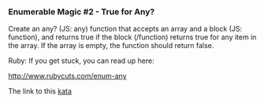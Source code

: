 ### Enumerable Magic #2 - True for Any?

Create an any? (JS: any) function that accepts an array and a block (JS: function), and returns true if the block (/function) returns true for any item in the array. If the array is empty, the function should return false.

Ruby: If you get stuck, you can read up here:

http://www.rubycuts.com/enum-any  

The link to this [kata](https://www.codewars.com/kata/enumerable-magic-number-2-true-for-any/javascript)
